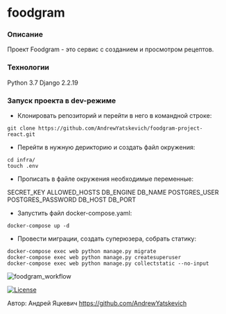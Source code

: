 # foodgram

### Описание

Проект Foodgram - это сервис с созданием и просмотром рецептов.

### Технологии

Python 3.7
Django 2.2.19

### Запуск проекта в dev-режиме

- Клонировать репозиторий и перейти в него в командной строке:

```
git clone https://github.com/AndrewYatskevich/foodgram-project-react.git
```

- Перейти в нужную дерикторию и создать файл окружения:

```
cd infra/
touch .env
```

- Прописать в файле окружения необходимые переменные:

SECRET_KEY
ALLOWED_HOSTS
DB_ENGINE
DB_NAME
POSTGRES_USER
POSTGRES_PASSWORD
DB_HOST
DB_PORT

- Запустить файл docker-compose.yaml:

```
docker-compose up -d
```

- Провести миграции, создать суперюзера, собрать статику:

```
docker-compose exec web python manage.py migrate
docker-compose exec web python manage.py createsuperuser
docker-compose exec web python manage.py collectstatic --no-input
```

![foodgram_workflow](https://github.com/AndrewYatskevich/foodgram-project-react/actions/workflows/foodgram_workflow.yml/badge.svg)

[![License](https://img.shields.io/badge/License-Apache_2.0-blue.svg)](https://opensource.org/licenses/Apache-2.0)

Автор: Андрей Яцкевич https://github.com/AndrewYatskevich